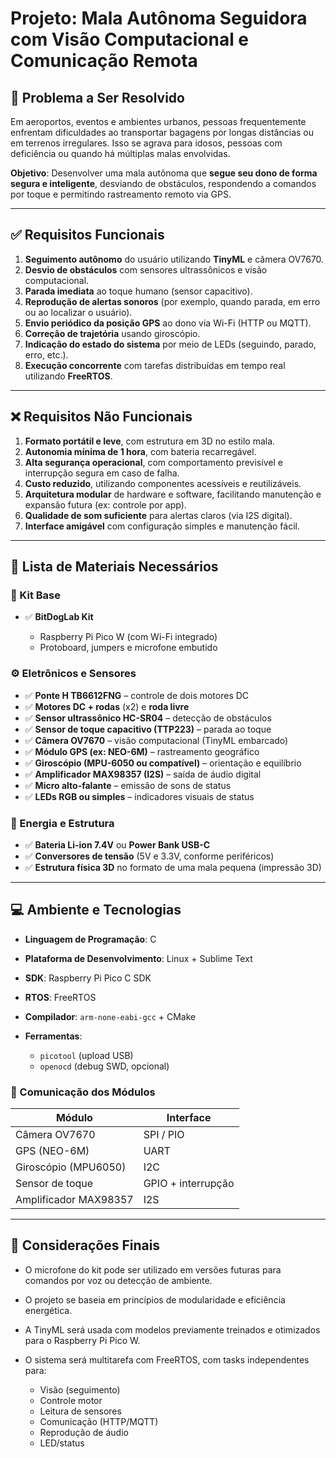 # Projeto: **Mala Autônoma Seguidora com Visão Computacional e Comunicação Remota**

## 🎯 Problema a Ser Resolvido

Em aeroportos, eventos e ambientes urbanos, pessoas frequentemente enfrentam dificuldades ao transportar bagagens por longas distâncias ou em terrenos irregulares. Isso se agrava para idosos, pessoas com deficiência ou quando há múltiplas malas envolvidas.

**Objetivo**: Desenvolver uma mala autônoma que **segue seu dono de forma segura e inteligente**, desviando de obstáculos, respondendo a comandos por toque e permitindo rastreamento remoto via GPS.

---

## ✅ Requisitos Funcionais

1. **Seguimento autônomo** do usuário utilizando **TinyML** e câmera OV7670.
2. **Desvio de obstáculos** com sensores ultrassônicos e visão computacional.
3. **Parada imediata** ao toque humano (sensor capacitivo).
4. **Reprodução de alertas sonoros** (por exemplo, quando parada, em erro ou ao localizar o usuário).
5. **Envio periódico da posição GPS** ao dono via Wi-Fi (HTTP ou MQTT).
6. **Correção de trajetória** usando giroscópio.
7. **Indicação do estado do sistema** por meio de LEDs (seguindo, parado, erro, etc.).
8. **Execução concorrente** com tarefas distribuídas em tempo real utilizando **FreeRTOS**.

---

## ❌ Requisitos Não Funcionais

1. **Formato portátil e leve**, com estrutura em 3D no estilo mala.
2. **Autonomia mínima de 1 hora**, com bateria recarregável.
3. **Alta segurança operacional**, com comportamento previsível e interrupção segura em caso de falha.
4. **Custo reduzido**, utilizando componentes acessíveis e reutilizáveis.
5. **Arquitetura modular** de hardware e software, facilitando manutenção e expansão futura (ex: controle por app).
6. **Qualidade de som suficiente** para alertas claros (via I2S digital).
7. **Interface amigável** com configuração simples e manutenção fácil.

---

## 🧰 Lista de Materiais Necessários

### 🧩 Kit Base

* ✅ **BitDogLab Kit**

  * Raspberry Pi Pico W (com Wi-Fi integrado)
  * Protoboard, jumpers e microfone embutido

### ⚙️ Eletrônicos e Sensores

* ✅ **Ponte H TB6612FNG** – controle de dois motores DC
* ✅ **Motores DC + rodas** (x2) e **roda livre**
* ✅ **Sensor ultrassônico HC-SR04** – detecção de obstáculos
* ✅ **Sensor de toque capacitivo (TTP223)** – parada ao toque
* ✅ **Câmera OV7670** – visão computacional (TinyML embarcado)
* ✅ **Módulo GPS (ex: NEO-6M)** – rastreamento geográfico
* ✅ **Giroscópio (MPU-6050 ou compatível)** – orientação e equilíbrio
* ✅ **Amplificador MAX98357 (I2S)** – saída de áudio digital
* ✅ **Micro alto-falante** – emissão de sons de status
* ✅ **LEDs RGB ou simples** – indicadores visuais de status

### 🔋 Energia e Estrutura

* ✅ **Bateria Li-ion 7.4V** ou **Power Bank USB-C**
* ✅ **Conversores de tensão** (5V e 3.3V, conforme periféricos)
* ✅ **Estrutura física 3D** no formato de uma mala pequena (impressão 3D)

---

## 💻 Ambiente e Tecnologias

* **Linguagem de Programação**: C
* **Plataforma de Desenvolvimento**: Linux + Sublime Text
* **SDK**: Raspberry Pi Pico C SDK
* **RTOS**: FreeRTOS
* **Compilador**: `arm-none-eabi-gcc` + CMake
* **Ferramentas**:

  * `picotool` (upload USB)
  * `openocd` (debug SWD, opcional)

### 📡 Comunicação dos Módulos

| Módulo                | Interface          |
| --------------------- | ------------------ |
| Câmera OV7670         | SPI / PIO          |
| GPS (NEO-6M)          | UART               |
| Giroscópio (MPU6050)  | I2C                |
| Sensor de toque       | GPIO + interrupção |
| Amplificador MAX98357 | I2S                |

---

## 📌 Considerações Finais

* O microfone do kit pode ser utilizado em versões futuras para comandos por voz ou detecção de ambiente.
* O projeto se baseia em princípios de modularidade e eficiência energética.
* A TinyML será usada com modelos previamente treinados e otimizados para o Raspberry Pi Pico W.
* O sistema será multitarefa com FreeRTOS, com tasks independentes para:

  * Visão (seguimento)
  * Controle motor
  * Leitura de sensores
  * Comunicação (HTTP/MQTT)
  * Reprodução de áudio
  * LED/status
